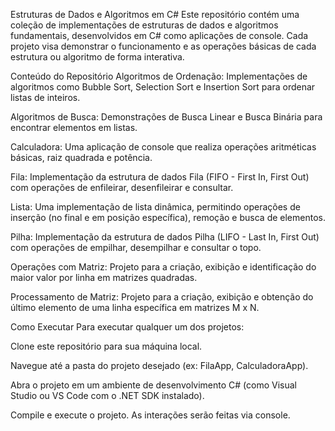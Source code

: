 Estruturas de Dados e Algoritmos em C#
Este repositório contém uma coleção de implementações de estruturas de dados e algoritmos fundamentais, desenvolvidos em C# como aplicações de console. Cada projeto visa demonstrar o funcionamento e as operações básicas de cada estrutura ou algoritmo de forma interativa.

Conteúdo do Repositório
Algoritmos de Ordenação: Implementações de algoritmos como Bubble Sort, Selection Sort e Insertion Sort para ordenar listas de inteiros.

Algoritmos de Busca: Demonstrações de Busca Linear e Busca Binária para encontrar elementos em listas.

Calculadora: Uma aplicação de console que realiza operações aritméticas básicas, raiz quadrada e potência.

Fila: Implementação da estrutura de dados Fila (FIFO - First In, First Out) com operações de enfileirar, desenfileirar e consultar.

Lista: Uma implementação de lista dinâmica, permitindo operações de inserção (no final e em posição específica), remoção e busca de elementos.

Pilha: Implementação da estrutura de dados Pilha (LIFO - Last In, First Out) com operações de empilhar, desempilhar e consultar o topo.

Operações com Matriz: Projeto para a criação, exibição e identificação do maior valor por linha em matrizes quadradas.

Processamento de Matriz: Projeto para a criação, exibição e obtenção do último elemento de uma linha específica em matrizes M x N.

Como Executar
Para executar qualquer um dos projetos:

Clone este repositório para sua máquina local.

Navegue até a pasta do projeto desejado (ex: FilaApp, CalculadoraApp).

Abra o projeto em um ambiente de desenvolvimento C# (como Visual Studio ou VS Code com o .NET SDK instalado).

Compile e execute o projeto. As interações serão feitas via console.
